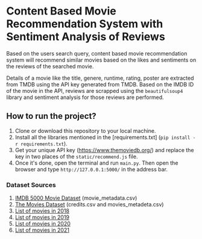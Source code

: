# Content Based Movie Recommendation System with Sentiment Analysis of Reviews

Based on the users search query, content based movie recommendation system will recommend similar movies based on the likes and sentiments on the reviews of the searched movie.

Details of a movie like the title, genere, runtime, rating, poster are extracted from TMDB using the API key generated from TMDB. Based on the IMDB ID of the movie in the API, reviews are scrapped using the `beautifulsoup4` library and sentiment analysis for those reviews are performed.

## How to run the project?

1. Clone or download this repository to your local machine.
2. Install all the libraries mentioned in the [requirements.txt] (`pip install -r requirements.txt`).
3. Get your unique API key (https://www.themoviedb.org/) and replace the key in two places of the `static/recommend.js` file.
4. Once it's done, open the terminal and run `main.py`. Then open the browser and type `http://127.0.0.1:5000/` in the address bar.

### Dataset Sources 

1. [IMDB 5000 Movie Dataset](https://www.kaggle.com/carolzhangdc/imdb-5000-movie-dataset) (movie_metadata.csv)
2. [The Movies Dataset](https://www.kaggle.com/rounakbanik/the-movies-dataset) (credits.csv and movies_metadeta.csv)
3. [List of movies in 2018](https://en.wikipedia.org/wiki/List_of_American_films_of_2018)
4. [List of movies in 2019](https://en.wikipedia.org/wiki/List_of_American_films_of_2019)
5. [List of movies in 2020](https://en.wikipedia.org/wiki/List_of_American_films_of_2020)
6. [List of movies in 2021](https://en.wikipedia.org/wiki/List_of_American_films_of_2021)

